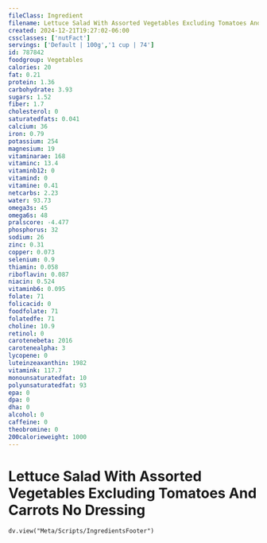 ```yaml
---
fileClass: Ingredient
filename: Lettuce Salad With Assorted Vegetables Excluding Tomatoes And Carrots No Dressing
created: 2024-12-21T19:27:02-06:00
cssclasses: ['nutFact']
servings: ['Default | 100g','1 cup | 74']
id: 787842
foodgroup: Vegetables
calories: 20
fat: 0.21
protein: 1.36
carbohydrate: 3.93
sugars: 1.52
fiber: 1.7
cholesterol: 0
saturatedfats: 0.041
calcium: 36
iron: 0.79
potassium: 254
magnesium: 19
vitaminarae: 168
vitaminc: 13.4
vitaminb12: 0
vitamind: 0
vitamine: 0.41
netcarbs: 2.23
water: 93.73
omega3s: 45
omega6s: 48
pralscore: -4.477
phosphorus: 32
sodium: 26
zinc: 0.31
copper: 0.073
selenium: 0.9
thiamin: 0.058
riboflavin: 0.087
niacin: 0.524
vitaminb6: 0.095
folate: 71
folicacid: 0
foodfolate: 71
folatedfe: 71
choline: 10.9
retinol: 0
carotenebeta: 2016
carotenealpha: 3
lycopene: 0
luteinzeaxanthin: 1982
vitamink: 117.7
monounsaturatedfat: 10
polyunsaturatedfat: 93
epa: 0
dpa: 0
dha: 0
alcohol: 0
caffeine: 0
theobromine: 0
200calorieweight: 1000
---
```


# Lettuce Salad With Assorted Vegetables Excluding Tomatoes And Carrots No Dressing

```dataviewjs
dv.view("Meta/Scripts/IngredientsFooter")
```